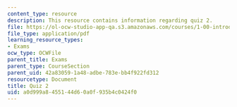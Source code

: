 ```yaml
---
content_type: resource
description: This resource contains information regarding quiz 2.
file: https://ol-ocw-studio-app-qa.s3.amazonaws.com/courses/1-00-introduction-to-computers-and-engineering-problem-solving-spring-2012/a0d999a8455144d60a0f935b4c0424f0_MIT1_00S12_Quiz2_S11.pdf
file_type: application/pdf
learning_resource_types:
- Exams
ocw_type: OCWFile
parent_title: Exams
parent_type: CourseSection
parent_uid: 42a83059-1a48-adbe-783e-bb4f922fd312
resourcetype: Document
title: Quiz 2
uid: a0d999a8-4551-44d6-0a0f-935b4c0424f0
---
```

